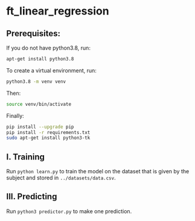 # ft_linear_regression

## Prerequisites:
If you do not have python3.8, run:   
```bash
apt-get install python3.8
``` 
To create a virtual environment, run:   
```bash
python3.8 -m venv venv
```   
Then:
```bash
source venv/bin/activate
```   
Finally:
```bash
pip install --upgrade pip
pip install -r requirements.txt
sudo apt-get install python3-tk
```

## I. Training
Run ```python learn.py``` to train the model on the dataset that is given by the subject and stored in ```../datasets/data.csv```.


## III. Predicting
Run ```python3 predictor.py``` to make one prediction.